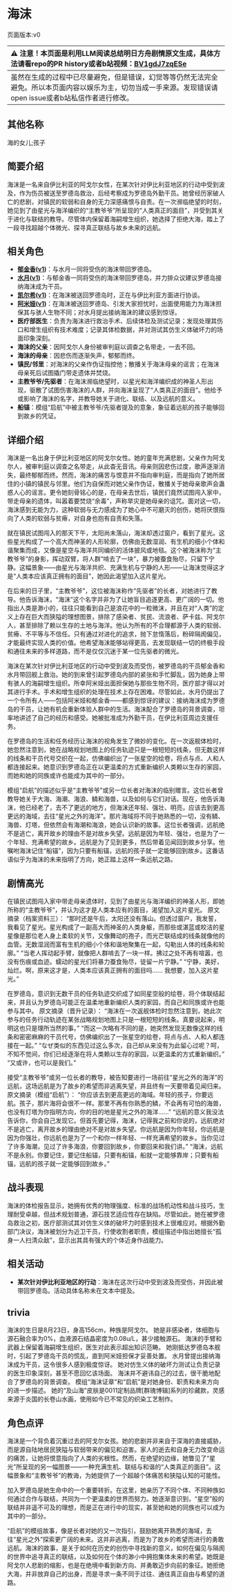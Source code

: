 # 海沫
页面版本:v0
 

| :warning: 注意！本页面是利用LLM阅读总结明日方舟剧情原文生成，具体方法请看repo的PR history或者b站视频：[BV1gdJ7zqESe](https://www.bilibili.com/video/BV1gdJ7zqESe/)         |
|:----------------------------|
| 虽然在生成的过程中已尽量避免，但是错误，幻觉等等仍然无法完全避免。所以本页面内容以娱乐为主，切勿当成一手来源。发现错误请open issue或者b站私信作者进行修改。|



## 其他名称
海的女儿;孩子
## 简要介绍
海沫是一名来自伊比利亚的阿戈尔女性，在某次针对伊比利亚地区的行动中受到波及，作为伤员被送至罗德岛救治，后经考察成为罗德岛外勤干员。她曾经历家破人亡的悲剧，对镇民的软弱和自身的无力深感痛恨与自责。在一次濒临绝望的时刻，她见到了由星光与海洋编织的“主教爷爷”所呈现的“人类真正的面目”，并受到其关于进化与联结的教导。尽管体内保留着海嗣增生组织，她选择了拒绝大海，踏上了一段寻找超越个体微光、探寻真正联结与故乡未来的远航。
## 相关角色
-   **[郁金香](../char_v3/char_513_apionr.md)([v1](char_608_acpion.md))**：与水月一同将受伤的海沫带回罗德岛。
-   **[水月](../char_v3/char_437_mizuki.md)([v1](char_437_mizuki.md))**：与郁金香一同将受伤的海沫带回罗德岛，并力排众议建议罗德岛接纳海沫成为干员。
-   **[凯尔希](../char_v3/char_003_kalts.md)([v1](char_003_kalts.md))**：在海沫被送回罗德岛时，正在与伊比利亚方面进行协谈。
-   **[阿米娅](../char_v3/char_002_amiya.md)([v1](char_002_amiya.md))**：在海沫被送回罗德岛、引发大家担忧时，出面使用能力为海沫担保其与骇人生物不同；对水月提出接纳海沫的建议感到惊讶。
-   **医疗部医生**：负责为海沫进行救治手术、后续体检及测试记录；发现处理其伤口和增生组织有技术难度；记录其体检数据，并对测试其仿生义体破坏力的场面印象深刻。
-   **海沫的父亲**：因阿戈尔人身份被审判庭以调查之名带走，一去不回。
-   **海沫的母亲**：因悲伤而逐渐失声，郁郁而终。
-   **镇民/邻里**：对海沫的父亲作伪证指控他；散播关于海沫母亲的谣言；在海沫母亲死后试图撬门带走遗体并焚烧。
-   **主教爷爷/先驱者**：在海沫濒临绝望时，以星光和海洋编织成的神圣人形出现，驱散了试图伤害海沫的人群，并向海沫呈现了“人类真正的面目”。他给予或影响了海沫的名字，并教导她关于进化、联结、以及远航的意义。
-   **船锚**：模组“启航”中被主教爷爷/先驱者提及的意象，象征着远航的孩子能够回到故乡的凭证。
## 详细介绍
海沫是一名出身于伊比利亚地区的阿戈尔女性。她的童年充满悲剧，父亲作为阿戈尔人，被审判庭以调查之名带走，从此杳无音讯。母亲则因悲伤过度，歌声逐渐消失，最终郁郁而终。然而，海沫的痛苦与恨意并不指向审判庭，而是指向了她所居住的小镇的镇民与邻里。他们为自保而对她父亲作伪证，散播关于她母亲歌声会蛊惑人心的谣言。更令她刻骨铭心的是，在母亲去世后，镇民们竟然试图闯入家中，带走母亲的遗体，叫嚣着要焚烧“余毒”，声称旱灾是她母亲的诅咒。面对这一切，海沫感到无能为力，这种软弱与无力感成为了她心中不可磨灭的创伤，她将厌恨指向了人类的软弱与贫瘠，对自身也抱有自责和失落。

就在镇民试图闯入的那天下午，太阳尚未落山，海沫却透过窗户，看到了星光。这些星光构成了一个高大而神圣的人形轮廓，仿佛由无数湿润、有生机的细小个体和谐聚集而成，又像是星空与海洋共同编织的活体披风或地毯。这个被海沫称为“主教爷爷”的身影，挥动双臂，将人群“啃去了一块”，暴力被蚕食殆尽，只留下宁静。这幅景象——由星光与海洋共织、充满生机与宁静的人形——让海沫觉得这才是“人类本应该真正拥有的面目”，她因此渴望加入这片星光。

在后来的日子里，“主教爷爷”，这位被海沫称作“先驱者”的长者，对她进行了教导。他告诉海沫，“海沫”这个名字并非为了让她盲目追逐更高、更广阔的一切。他指出人类是渺小的，往往只能看到自己是浪花中的一粒微沫，并且在对“人类”的定义上存在巨大而狭隘的理想图景，排除了感染者、贫民、流浪者、萨卡兹、阿戈尔人，甚至排除了赖以生存的土地与海洋。他认为所有的不合理都源于人类的软弱、贫瘠、不平等与不信任。只有通过对进化的追求，抛下怠惰落后，粉碎隔阂偏见，才能最终实现人类的价值。他希望海沫能够站得更高，去发现联结一切的终极手段和通往未来的多样道路，而不是仅仅沉迷于某一位先驱者的微光。

海沫在某次针对伊比利亚地区的行动中受到波及而受伤，被罗德岛的干员郁金香和水月带回舰上救治。她的到来曾引起罗德岛内部的紧张和手忙脚乱，因为她身上带有骇人的海嗣增生组织。所幸阿米娅出面担保她与那些生物不同，医疗部才得以对其进行手术。手术和增生组织的处理在技术上存在困难。尽管如此，水月仍提出了一个令所有人——包括阿米娅和郁金香——都感到惊讶的建议：接纳海沫成为罗德岛的干员，让她有机会重新体验人群中的生活。海沫配合了罗德岛的背景调查，坦率地讲述了自己的经历和感受。她被批准成为外勤干员，在伊比利亚周边支援任务。

在罗德岛的生活和任务经历让海沫的视角发生了微妙的变化。在一次返舰体检时，她忽然注意到，她在战略规划地图上的任务轨迹只是一根短短的线条，但无数这样的线条和干员代号交织在一起，仿佛编织出了一张星空的绘卷，将点与点、人和人都连接起来。她意识到罗德岛正在以更温柔的方式重新编织人类赖以生存的家园，而她和她的同族或许也能成为其中的一部分。

模组“启航”的描述似乎是“主教爷爷”或另一位长者对海沫的临别赠言。这位长者曾教导她关于大海、海潮、海浪、鳞和海兽，以及如何与它们对话。现在，他告诉海沫，他已经老了，去不了更远的地方，但海沫还年轻、强壮、明亮，应该去到更高更远的海域，去往“星光之外的海洋”。那片海域将不同于她熟悉的一切，没有鳞、海兽、灯塔，但依然会有海潮和海浪，她会认识新的故事。这位长者强调，远航绝不是逃亡，离开故乡的理由不是对故乡失望。远航是因为年轻、强壮，也是为了一个年轻、充满希望的故乡。远航是为了见到更多，然后带着见闻回到故乡分享。他嘱咐海沫记住“船锚”，因为只要有船锚，远航的孩子就一定能够回到故乡。这番话语似乎为海沫的未来指明了方向，她正踏上这样一条远航之路。
## 剧情高光
在镇民试图闯入家中带走母亲遗体时，见到了由星光与海洋编织的神圣人形，即她所称的“主教爷爷”，并认为这才是人类本应有的面目，渴望加入这片星光。
原文摘录（档案资料三）：
“那时还是午后，太阳还没有落山。但透过窗户，我发誓，我看见了星光。星光构成了一副高大而神圣的人类身躯，而那些或湛蓝或皎洁的星星像是那位老人身上柔软的关节，又像舞动的孢子，而光芒联结成的线条就像他的血管。无数湿润而富有生机的细小个体和谐地聚集在一起，勾勒出人体的线条和轮廓。”
“当老人挥动起手臂，就像把人群啃去了一块一样。拂过之处不再有喧嚣，也没有伤痕或血迹。蠕动的星光们将暴力蚕食殆尽，徒留一片宁静。”
“宁静，美好，灿烂。啊，原来这才是，人类本应该真正拥有的面目吗......
我想要，加入这片星光。”

在罗德岛，意识到无数干员的任务轨迹交织成了如同星空般的绘卷，将个体联结起来，并且认为罗德岛可能正在温柔地重新编织人类的家园，而自己和同族或许也能参与其中。
原文摘录（晋升记录）：
“海沫在一次返舰体检时忽然注意到，她此次参与的任务行动轨迹在某张战略规划地图上只是一根短短的线条。真要说起来，明明这也只是理所当然的事。”
“而这一次略有不同的是，她突然发现无数像这样的线条和密密麻麻的干员代号，仿佛编织出了一张星空的绘卷，将点与点、人和人都连接在一起。”
“なぜ类似的东西见过这么多次，自己却从来没有为此留心过呢？呵，不知不觉间，你们已经逐渐在将人类赖以生存的家园，以更温柔的方式重新编织。”
“又或许，也可以是我们。”

接受“主教爷爷”或另一位长者的教导，被告知要进行一场前往“星光之外的海洋”的远航，这场远航是为了故乡的希望而非逃离失望，并且终有一天要带着见闻归来。
原文摘录（模组“启航”）：
“你应该去到更高更远的海域。年轻的孩子，你要远航。孩子，那片海将会很不一样。那里不再有你熟悉的鳞，不会再有可怕的海兽，也没有灯塔为你指明方向，你的目的地是星光之外的海洋......”
“远航的意义我没法告诉你，你会自己发现它。但首先要记得，海沫，记得我之前和你说的，远航绝对不是逃亡，离开故乡的理由绝对不是对故乡失望。你远航是因为你年轻，你远航是因为你强壮，你远航也是为了一个和你一样年轻、一样充满希望的故乡。当你见过了许多海潮，见过了许多海浪，你要回到故乡，你要回来和我们讲。”
“海沫，远航不是永别。你要记住，要记住船锚，只要有船锚，船就一定能够靠岸；只要有船锚，远航的孩子就一定能够回到故乡。”
## 战斗表现
海沫的体检报告显示，她拥有优秀的物理强度、标准的战场机动性和战斗技巧，生理耐受卓越，但战术规划普通，源石技艺适应性存在缺陷。尽管如此，她在被罗德岛救治之初，医疗部测试其对仿生义体的破坏力时感到技术上很难应对。根据外勤部门决议，海沫被划分为近卫干员，行使收割者职责，模组描述中指出她擅长“孤身一人扫清众敌”，显示出其具有强大的个体近身作战能力。
## 相关活动
-   **某次针对伊比利亚地区的行动**：海沫在这次行动中受到波及而受伤，并因此被带回罗德岛。活动具体名称未在文本中提及。
## trivia
海沫的生日是8月23日，身高156cm，种族是阿戈尔。
她是非感染者，体细胞与源石融合率为0%，血液源石结晶密度为0.08u/L，甚少接触源石。
海沫的手臂和武器上保留着海嗣增生组织，医生对此表示超出知识范畴。
她刚抵达罗德岛本舰时，引起了罗德岛干员的慌乱，直到阿米娅担保才妥善处置。
水月曾提出接纳海沫成为干员，这令很多人感到极度惊讶。
她对仿生义体的破坏力测试让负责记录的医生印象深刻，甚至不愿回忆该场面。
海沫并不避讳自己的过去，很干脆地配合了罗德岛的背景调查。
模组“海沫证章”和“启航”是对她身份、职责和未来方向的进一步描述。
她的“及山海”皮肤是0011定制品牌[群瑰博辑]系列的珍藏款，灵感来源于炎国的长卷山水画，使用如今已不常见的织染工艺制作。
## 角色点评
海沫是一个背负着沉重过去的阿戈尔女孩。她的悲剧并非来自于深海的直接威胁，而是源自陆地居民狭隘与软弱带来的偏见和迫害。家人的逝去和自身无力改变命运的痛苦，让她将恨意指向了人类的劣根性。然而，在绝望的边缘，她瞥见了“星光”所呈现的另一幅图景——一种充满生机、联结与和谐的“人类真正的面目”。这幅景象和“主教爷爷”的教诲，为她提供了一个超越个体痛苦和狭隘认知的可能性。

加入罗德岛是她生命中的一个重要转折。在这里，她亲历了不同个体、不同种族如何通过合作与联结，共同为一个更温柔的世界而努力。她逐渐意识到，“星空”般的联结并非遥不可及的理想，而是正在进行中的现实，甚至她和她的同族也可以成为其中的一部分。

“启航”的模组故事，像是长者对她的又一次指引，鼓励她离开熟悉的海域，去往“星光之外”探索更广阔的未来。这并非逃离，而是为了故乡的希望而进行的勇敢远航。海沫的故事，是关于如何在历史的创伤中寻找新的意义，如何在偏见与隔阂的世界中追寻真正的联结，以及如何在个体的渺小中拥抱集体未来的希望。她既是阿戈尔人悲剧的缩影，也是在绝境中看到新方向、并勇敢迈步向前的象征。她拒绝大海，并非放弃自己的出身，而是寻求一条不同于过往、通往真正自由与希望的道路。